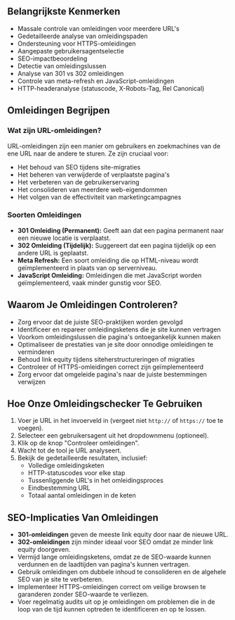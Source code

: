 ## Belangrijkste Kenmerken

- Massale controle van omleidingen voor meerdere URL's
- Gedetailleerde analyse van omleidingspaden
- Ondersteuning voor HTTPS-omleidingen
- Aangepaste gebruikersagentselectie
- SEO-impactbeoordeling
- Detectie van omleidingslussen
- Analyse van 301 vs 302 omleidingen
- Controle van meta-refresh en JavaScript-omleidingen
- HTTP-headeranalyse (statuscode, X-Robots-Tag, Rel Canonical)

## Omleidingen Begrijpen

### Wat zijn URL-omleidingen?

URL-omleidingen zijn een manier om gebruikers en zoekmachines van de ene URL naar de andere te sturen. Ze zijn cruciaal voor:

- Het behoud van SEO tijdens site-migraties
- Het beheren van verwijderde of verplaatste pagina's
- Het verbeteren van de gebruikerservaring
- Het consolideren van meerdere web-eigendommen
- Het volgen van de effectiviteit van marketingcampagnes

### Soorten Omleidingen

- **301 Omleiding (Permanent):** Geeft aan dat een pagina permanent naar een nieuwe locatie is verplaatst.
- **302 Omleiding (Tijdelijk):** Suggereert dat een pagina tijdelijk op een andere URL is geplaatst.
- **Meta Refresh:** Een soort omleiding die op HTML-niveau wordt geïmplementeerd in plaats van op serverniveau.
- **JavaScript Omleiding:** Omleidingen die met JavaScript worden geïmplementeerd, vaak minder gunstig voor SEO.

## Waarom Je Omleidingen Controleren?

- Zorg ervoor dat de juiste SEO-praktijken worden gevolgd
- Identificeer en repareer omleidingsketens die je site kunnen vertragen
- Voorkom omleidingslussen die pagina's ontoegankelijk kunnen maken
- Optimaliseer de prestaties van je site door onnodige omleidingen te verminderen
- Behoud link equity tijdens siteherstructureringen of migraties
- Controleer of HTTPS-omleidingen correct zijn geïmplementeerd
- Zorg ervoor dat omgeleide pagina's naar de juiste bestemmingen verwijzen

## Hoe Onze Omleidingschecker Te Gebruiken

1. Voer je URL in het invoerveld in (vergeet niet `http://` of `https://` toe te voegen).
2. Selecteer een gebruikersagent uit het dropdownmenu (optioneel).
3. Klik op de knop "Controleer omleidingen".
4. Wacht tot de tool je URL analyseert.
5. Bekijk de gedetailleerde resultaten, inclusief:
   - Volledige omleidingsketen
   - HTTP-statuscodes voor elke stap
   - Tussenliggende URL's in het omleidingsproces
   - Eindbestemming URL
   - Totaal aantal omleidingen in de keten

## SEO-Implicaties Van Omleidingen

- **301-omleidingen** geven de meeste link equity door naar de nieuwe URL.
- **302-omleidingen** zijn minder ideaal voor SEO omdat ze minder link equity doorgeven.
- Vermijd lange omleidingsketens, omdat ze de SEO-waarde kunnen verdunnen en de laadtijden van pagina's kunnen vertragen.
- Gebruik omleidingen om dubbele inhoud te consolideren en de algehele SEO van je site te verbeteren.
- Implementeer HTTPS-omleidingen correct om veilige browsen te garanderen zonder SEO-waarde te verliezen.
- Voer regelmatig audits uit op je omleidingen om problemen die in de loop van de tijd kunnen optreden te identificeren en op te lossen.
